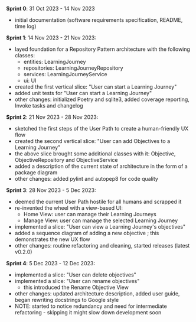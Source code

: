 **Sprint 0**: 31 Oct 2023 - 14 Nov 2023
- initial documentation (software requirements specification, README, time log)

**Sprint 1**: 14 Nov 2023 - 21 Nov 2023:
- layed foundation for a Repository Pattern architecture with the following classes:
    - entities: LearningJourney
    - repositories: LearningJourneyRepository
    - services: LearningJourneyService
    - ui: UI
- created the first vertical slice: "User can start a Learning Journey"
- added unit tests for "User can start a Learning Journey"
- other changes: initialized Poetry and sqlite3, added coverage reporting, Invoke tasks and changelog

**Sprint 2**: 21 Nov 2023 - 28 Nov 2023:
- sketched the first steps of the User Path to create a human-friendly UX flow
- created the second vertical slice: "User can add Objectives to a Learning Journey"
- the above slice brought some additional classes with it: Objective, ObjectiveRepository and ObjectiveService
- added a description of the current state of architecture in the form of a package diagram
- other changes: added pylint and autopep8 for code quality

**Sprint 3**: 28 Nov 2023 - 5 Dec 2023:
- deemed the current User Path hostile for all humans and scrapped it
- re-invented the wheel with a view-based UI:
    - Home View: user can manage their Learning Journeys
    - Manage View: user can manage the selected Learning Journey
- implemented a slice: "User can view a Learning Journey's objectives"
- added a sequence diagram of adding a new objective ; this demonstrates the new UX flow
- other changes: routine refactoring and cleaning, started releases (latest v0.2.0)

**Sprint 4**: 5 Dec 2023 - 12 Dec 2023:
- implemented a slice: "User can delete objectives"
- implemented a slice: "User can rename objectives"
    - this introduced the Rename Objective View
- other changes: updated architecture description, added user guide, began rewriting docstrings to Google style
- NOTE: started to notice redundancy and need for intermediate refactoring - skipping it might slow down development soon